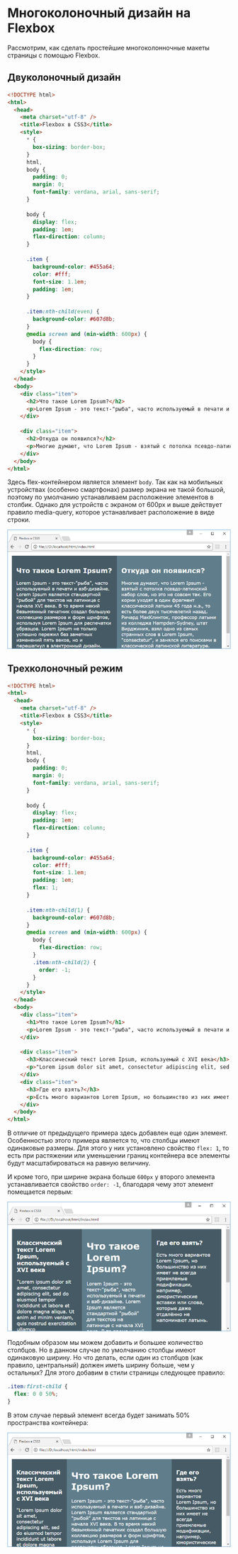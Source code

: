 # Многоколоночный дизайн на Flexbox

Рассмотрим, как сделать простейшие многоколонночные макеты страницы с помощью Flexbox.

## Двуколоночный дизайн

```html
<!DOCTYPE html>
<html>
  <head>
    <meta charset="utf-8" />
    <title>Flexbox в CSS3</title>
    <style>
      * {
        box-sizing: border-box;
      }
      html,
      body {
        padding: 0;
        margin: 0;
        font-family: verdana, arial, sans-serif;
      }

      body {
        display: flex;
        padding: 1em;
        flex-direction: column;
      }

      .item {
        background-color: #455a64;
        color: #fff;
        font-size: 1.1em;
        padding: 1em;
      }

      .item:nth-child(even) {
        background-color: #607d8b;
      }
      @media screen and (min-width: 600px) {
        body {
          flex-direction: row;
        }
      }
    </style>
  </head>
  <body>
    <div class="item">
      <h2>Что такое Lorem Ipsum?</h2>
      <p>Lorem Ipsum - это текст-"рыба", часто используемый в печати и вэб-дизайне. Lorem Ipsum является стандартной "рыбой" для текстов на латинице с начала XVI века...</p>
    </div>

    <div class="item">
      <h2>Откуда он появился?</h2>
      <p>Многие думают, что Lorem Ipsum - взятый с потолка псевдо-латинский набор слов, но это не совсем так. Его корни уходят в один фрагмент классической латыни 45 года н.э...</p>
    </div>
  </body>
</html>
```

Здесь flex-контейнером является элемент `body`. Так как на мобильных устройствах (особенно смартфонах) размер экрана не такой большой, поэтому по умолчанию устанавливаем расположение элементов в столбик. Однако для устройств с экраном от 600рх и выше действует правило media-query, которое устанавливает расположение в виде строки.

![Многоколоночный дизайн на Flexbox](flex-9-1.png)

## Трехколоночный режим

```html
<!DOCTYPE html>
<html>
  <head>
    <meta charset="utf-8" />
    <title>Flexbox в CSS3</title>
    <style>
      * {
        box-sizing: border-box;
      }
      html,
      body {
        padding: 0;
        margin: 0;
        font-family: verdana, arial, sans-serif;
      }

      body {
        display: flex;
        padding: 1em;
        flex-direction: column;
      }

      .item {
        background-color: #455a64;
        color: #fff;
        font-size: 1.1em;
        padding: 1em;
        flex: 1;
      }

      .item:nth-child(1) {
        background-color: #607d8b;
      }
      @media screen and (min-width: 600px) {
        body {
          flex-direction: row;
        }
        .item:nth-child(2) {
          order: -1;
        }
      }
    </style>
  </head>
  <body>
    <div class="item">
      <h1>Что такое Lorem Ipsum?</h1>
      <p>Lorem Ipsum - это текст-"рыба", часто используемый в печати и вэб-дизайне. Lorem Ipsum является стандартной "рыбой" для текстов на латинице с начала XVI века. В то время некий безымянный печатник создал ...</p>
    </div>

    <div class="item">
      <h3>Классический текст Lorem Ipsum, используемый с XVI века</h3>
      <p>"Lorem ipsum dolor sit amet, consectetur adipiscing elit, sed do eiusmod tempor incididunt ut labore et dolore magna aliqua. Ut enim ad minim veniam, quis nostrud exercitation ullamco</p>
    </div>
    <div class="item">
      <h3>Где его взять?</h3>
      <p>Есть много вариантов Lorem Ipsum, но большинство из них имеет не всегда приемлемые модификации, например, юмористические вставки или слова, которые даже отдалённо не напоминают латынь.</p>
    </div>
  </body>
</html>
```

В отличие от предыдущего примера здесь добавлен еще один элемент. Особенностью этого примера является то, что столбцы имеют одинаковые размеры. Для этого у них установлено свойство `flex: 1`, то есть при растяжении или уменьшении границ контейнера все элементы будут масштабироваться на равную величину.

И кроме того, при ширине экрана больше `600px` у второго элемента устанавливается свойство `order: -1`, благодаря чему этот элемент помещается первым:

![Многоколоночный дизайн на Flexbox](flex-9-2.png)

Подобным образом мы можем добавить и большее количество столбцов. Но в данном случае по умолчанию столбцы имеют одинаковую ширину. Но что делать, если один из столбцов (как правило, центральный) должен иметь ширину больше, чем у остальных? Для этого добавим в стили страницы следующее правило:

```css
.item:first-child {
  flex: 0 0 50%;
}
```

В этом случае первый элемент всегда будет занимать 50% пространства контейнера:

![Многоколоночный дизайн на Flexbox](flex-9-3.png)
